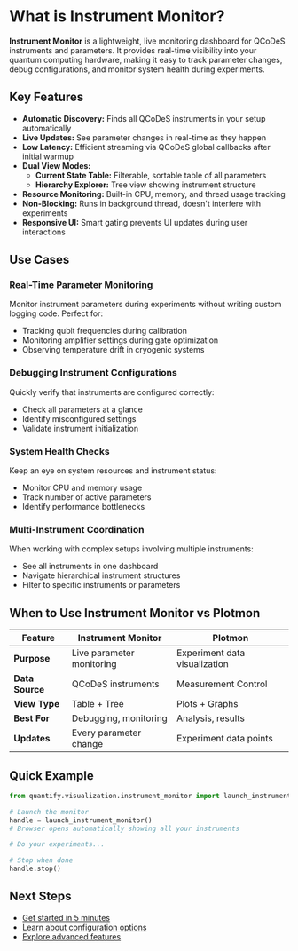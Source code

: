 # What is Instrument Monitor?

**Instrument Monitor** is a lightweight, live monitoring dashboard for QCoDeS instruments and parameters. It provides real-time visibility into your quantum computing hardware, making it easy to track parameter changes, debug configurations, and monitor system health during experiments.

## Key Features

- **Automatic Discovery:** Finds all QCoDeS instruments in your setup automatically
- **Live Updates:** See parameter changes in real-time as they happen
- **Low Latency:** Efficient streaming via QCoDeS global callbacks after initial warmup
- **Dual View Modes:**
  - **Current State Table:** Filterable, sortable table of all parameters
  - **Hierarchy Explorer:** Tree view showing instrument structure
- **Resource Monitoring:** Built-in CPU, memory, and thread usage tracking
- **Non-Blocking:** Runs in background thread, doesn't interfere with experiments
- **Responsive UI:** Smart gating prevents UI updates during user interactions

## Use Cases

### Real-Time Parameter Monitoring

Monitor instrument parameters during experiments without writing custom logging code. Perfect for:

- Tracking qubit frequencies during calibration
- Monitoring amplifier settings during gate optimization
- Observing temperature drift in cryogenic systems

### Debugging Instrument Configurations

Quickly verify that instruments are configured correctly:

- Check all parameters at a glance
- Identify misconfigured settings
- Validate instrument initialization

### System Health Checks

Keep an eye on system resources and instrument status:

- Monitor CPU and memory usage
- Track number of active parameters
- Identify performance bottlenecks

### Multi-Instrument Coordination

When working with complex setups involving multiple instruments:

- See all instruments in one dashboard
- Navigate hierarchical instrument structures
- Filter to specific instruments or parameters

## When to Use Instrument Monitor vs Plotmon

| Feature | Instrument Monitor | Plotmon |
|---------|-------------------|---------|
| **Purpose** | Live parameter monitoring | Experiment data visualization |
| **Data Source** | QCoDeS instruments | Measurement Control |
| **View Type** | Table + Tree | Plots + Graphs |
| **Best For** | Debugging, monitoring | Analysis, results |
| **Updates** | Every parameter change | Experiment data points |

## Quick Example

```python
from quantify.visualization.instrument_monitor import launch_instrument_monitor

# Launch the monitor
handle = launch_instrument_monitor()
# Browser opens automatically showing all your instruments

# Do your experiments...

# Stop when done
handle.stop()
```

## Next Steps

- [Get started in 5 minutes](getting-started.md)
- [Learn about configuration options](configuration.md)
- [Explore advanced features](streaming.md)
